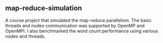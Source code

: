 ## map-reduce-simulation
A course project that simulated the map-reduce parallelism. The basic threads and nodes communication was supported by OpenMP and OpenMPI. I also benchmarked the word count performance using various nodes and threads.
